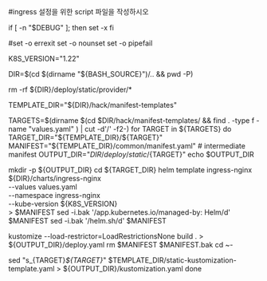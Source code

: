 #ingress 설정을 위한 script 파일을 작성하시오

if [ -n "$DEBUG" ]; then
	set -x
fi

#set -o errexit
set -o nounset
set -o pipefail

K8S_VERSION="1.22"

DIR=$(cd $(dirname "${BASH_SOURCE}")/.. && pwd -P)

rm -rf ${DIR}/deploy/static/provider/*

TEMPLATE_DIR="${DIR}/hack/manifest-templates"

TARGETS=$(dirname $(cd $DIR/hack/manifest-templates/ && find . -type f -name "values.yaml" ) | cut -d'/' -f2-)
for TARGET in ${TARGETS}
do
  TARGET_DIR="${TEMPLATE_DIR}/${TARGET}"
  MANIFEST="${TEMPLATE_DIR}/common/manifest.yaml" # intermediate manifest
  OUTPUT_DIR="${DIR}/deploy/static/${TARGET}"
  echo $OUTPUT_DIR

  mkdir -p ${OUTPUT_DIR}
  cd ${TARGET_DIR}
  helm template ingress-nginx ${DIR}/charts/ingress-nginx \
    --values values.yaml \
    --namespace ingress-nginx \
    --kube-version ${K8S_VERSION} \
    > $MANIFEST
  sed -i.bak '/app.kubernetes.io\/managed-by: Helm/d' $MANIFEST
  sed -i.bak '/helm.sh/d' $MANIFEST

  kustomize --load-restrictor=LoadRestrictionsNone build . > ${OUTPUT_DIR}/deploy.yaml
  rm $MANIFEST $MANIFEST.bak
  cd ~-

  sed "s_{TARGET}_${TARGET}_" $TEMPLATE_DIR/static-kustomization-template.yaml > ${OUTPUT_DIR}/kustomization.yaml
done
